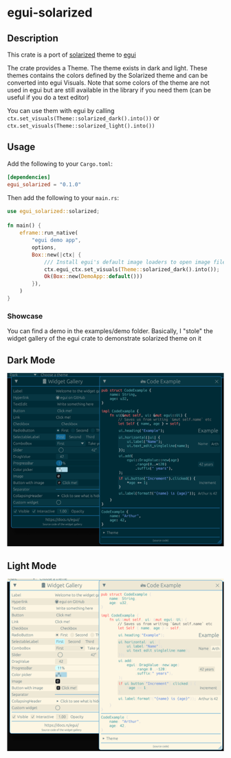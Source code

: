 # egui-solarized

## Description

This crate is a port of [solarized](https://ethanschoonover.com/solarized) theme
to [egui](https://github.com/emilk/egui)

The crate provides a Theme. The theme exists in dark and light. These themes contains the colors
defined by the Solarized theme and can be converted into egui Visuals.
Note that some colors of the theme are not used in egui but are still available in the library if
you need them (can be useful if you do a text editor)

You can use them with egui by calling `ctx.set_visuals(Theme::solarized_dark().into())` or
`ctx.set_visuals(Theme::solarized_light().into())`

## Usage

Add the following to your `Cargo.toml`:

```toml
[dependencies]
egui_solarized = "0.1.0"
```

Then add the following to your `main.rs`:

```rust
use egui_solarized::solarized;

fn main() {
    eframe::run_native(
        "egui demo app",
        options,
        Box::new(|ctx| {
            /// Install egui's default image loaders to open image files from the file system.
            ctx.egui_ctx.set_visuals(Theme::solarized_dark().into());
            Ok(Box::new(DemoApp::default()))
        }),
    )
}
```

### Showcase

You can find a demo in the examples/demo folder.
Basically, I "stole" the widget gallery of the egui crate to demonstrate solarized theme on it

## Dark Mode
![Dark Mode](media/dark.png)

## Light Mode
![Light Mode](media/light.png)